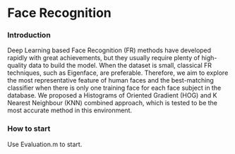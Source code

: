 # Face Recognition

### Introduction

Deep Learning based Face Recognition (FR) methods have developed rapidly with great achievements, but they usually  require plenty of high-quality data to build the model. When  the dataset is small, classical FR techniques, such as  Eigenface, are preferable. Therefore, we aim to explore the  most representative feature of human faces and the best-matching classifier when there is only one training face for  each face subject in the database. We proposed a Histograms  of Oriented Gradient (HOG) and K Nearest Neighbour  (KNN) combined approach, which is tested to be the most  accurate method in this environment. 



### How to start

Use Evaluation.m to start. 